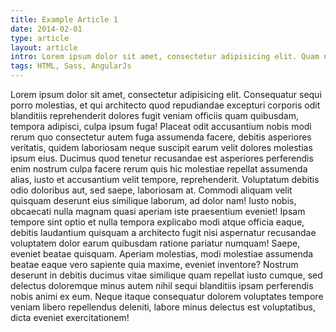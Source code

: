```yaml
---
title: Example Article 1
date: 2014-02-01
type: article
layout: article
intro: Lorem ipsum dolor sit amet, consectetur adipisicing elit. Quam nulla tempora, quidem doloribus voluptas placeat doloremque recusandae, molestiae eius ipsum!
tags: HTML, Sass, AngularJs
---
```


Lorem ipsum dolor sit amet, consectetur adipisicing elit. Consequatur sequi porro molestias, et qui architecto quod repudiandae excepturi corporis odit blanditiis reprehenderit dolores fugit veniam officiis quam quibusdam, tempora adipisci, culpa ipsum fuga! Placeat odit accusantium nobis modi rerum quo consectetur autem fuga assumenda facere, debitis asperiores veritatis, quidem laboriosam neque suscipit earum velit dolores molestias ipsum eius. Ducimus quod tenetur recusandae est asperiores perferendis enim nostrum culpa facere rerum quis hic molestiae repellat assumenda alias, iusto et accusantium velit tempore, reprehenderit. Voluptatum debitis odio doloribus aut, sed saepe, laboriosam at. Commodi aliquam velit quisquam deserunt eius similique laborum, ad dolor nam! Iusto nobis, obcaecati nulla magnam quasi aperiam iste praesentium eveniet! Ipsam tempore sint optio et nulla tempora explicabo modi atque officia eaque, debitis laudantium quisquam a architecto fugit nisi aspernatur recusandae voluptatem dolor earum quibusdam ratione pariatur numquam! Saepe, eveniet beatae quisquam. Aperiam molestias, modi molestiae assumenda beatae eaque vero sapiente quia maxime, eveniet inventore? Nostrum deserunt in debitis ducimus vitae similique quam repellat iusto cumque, sed delectus doloremque minus autem nihil sequi blanditiis ipsam perferendis nobis animi ex eum. Neque itaque consequatur dolorem voluptates tempore veniam libero repellendus deleniti, labore minus delectus est voluptatibus, dicta eveniet exercitationem!